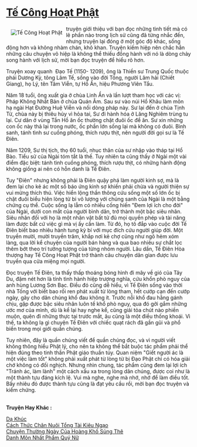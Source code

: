 <a href="https://utruyen.com/truyen/te-cong-hoat-phat/20334/" title="Tế Công Hoạt Phật"><h1>Tế Công Hoạt Phật</h1></a><div style="display:table"><img align="right" style="float: left; padding: 10px;" src="https://utruyen.com/images/story/200x260/te-cong-hoat-phat.jpg" alt="Tế Công Hoạt Phật"> truyện giới thiệu với bạn đọc những tình tiết mà có lẽ phần nào trong lịch sử cũng đã từng nhắc đến, nhưng truyện lại đóng ở một góc độ khác, sống động hơn và không nhàm chán, khô khan. Truyện kiếm hiệp nên chắc hẳn những câu chuyện võ hiệp là không thể thiếu đồng hành với nó là dòng chảy song hành với lịch sử, mời bạn đọc truyện để hiểu rõ hơn.<p></p>Truyện xoay quanh  Đạo Tế (1150- 1209), ông là Thiền sư Trung Quốc thuộc phái Dương Kỳ, tông Lâm Tế, sống vào đời Tống, người Lâm hải (Chiết Giang), họ Lý, tên Tâm Viễn, tự Hồ Ẩn, hiệu Phương Viên Tẩu.<p></p>Năm 18 tuổi, ông xuất gia ở chùa Linh Ẩn và lần lượt tham học với các vị: Pháp Không Nhất Bản ở chùa Quán Âm. Sau sư vào núi Hổ Khâu làm môn hạ ngài Hạt Đường Huệ Viễn và nối dòng pháp này. Sư lại đến ở chùa Tịnh Từ, chùa này bị thiêu hủy vì hỏa tai, Sư đi hành hóa ở Lăng Nghiêm trùng tu lại. Cư dân ở vùng Tần Hồ ăn ốc thường chặt đuôi ốc để ăn. Sư xin những con ốc này thả lại trong nước, ốc phần lớn sống lại mà không có đuôi. Bình sanh, tánh tình sư cuồng phóng, thích rượu thịt, nên người đời gọi sư là Tế Điên.<p></p>Năm 1209, Sư thị tịch, thọ 60 tuổi, nhục thân của sư nhập vào tháp tại Hổ Bào. Tiểu sử của Ngài tóm tắt là thế. Tuy nhiên ta cũng thấy ở Ngài một vài điểm đặc biệt: tánh tình cuồng phóng, thích rượu thịt, có những hành động không giống ai nên có hỗn danh là Tế Điên.<p></p>Tuy "Điên" nhưng không phải là Điên quậy phá làm người kinh sợ, mà là đem lại cho kẻ ác một số báo ứng kinh sợ khiến phải chừa và người thiện sự vui mừng thích thú. Việc hiển lộng thần thông cứu sống một số lớn ốc bị chặt đuôi biểu hiện lòng từ bi vô lượng với chúng sanh của Ngài là một bằng chứng cụ thể. Cuộc sống lạ lẫm có nhiều cống hiến "Đem lợi ích cho đời" của Ngài, dưới con mắt của người bình dân, trở thành một bậc siêu nhân. Siêu nhân đối với họ là một nhân vật bất tử đủ mọi quyền phép và tài năng làm được bất cứ việc gì mà vị ấy cần làm. Từ đó, họ tô đắp vào cuộc đời Tế Điên biết bao nhiêu hành tung kỳ bí với mục đích cứu người giúp đời. Một truyền mười, mười truyền trăm, khắp nơi kẻ chợ cũng như ngõ hẻm xóm làng, qua lời kể chuyện của người bán hàng và qua bao nhiêu sự chắt lọc thêm bớt theo trí tưởng tượng của từng nhóm người. Lâu dần, Tế Điên Hòa thượng hay Tế Công Hoạt Phật trở thành câu chuyện dân gian được lưu truyền qua cửa miệng mọi người.<p></p>Đọc truyện Tế Điên, ta thấy thấp thoáng bóng hình đi mây về gió của Tây Du, đậm nét hơn là tính tình hành hiệp trượng nghĩa, cứu khổn phò nguy của anh hùng Lương Sơn Bạc. Điều đó cũng dễ hiểu, vì Tế Điên sống vào thời nhà Tống với biết bao rối ren phát xuất từ lòng tham, hết cướp cạn đến cướp ngày, gây cho dân chúng khổ đau không ít. Trước nỗi khổ đau hằng gánh chịu, gặp được bậc siêu nhân luôn tế khổ phò nguy, qua đó gởi gắm những ước mơ của mình, dù là kể lại hay nghe kể, cũng giải tỏa chút nào phiền muộn, quên đi những thực tại trước mắt, âu cũng là một điều thống khoái. Vì thế, ta không lạ gì chuyện Tế Điên với chiếc quạt rách đã gần gũi và phổ biến trong mọi giới quần chúng.<p></p>Tuy nhiên, đây là quần chúng viết để quần chúng đọc, và vì người viết không thông hiểu Phật lý, cho nên ta không thể bắt buộc tác phẩm phải thể hiện đúng theo tinh thần Phật giáo thuần túy. Quan niệm "Giết người ác là một việc làm tốt" không phải xuất phát từ lòng từ bị Đạo Phật chỉ có hóa giải chớ không có đối nghịch. Nhưng nhìn chung, tác phẩm cũng đem lại lợi ích "Tránh ác, làm lành" một cách xấu xa trong lòng dân chúng, được coi như là một thành tựu đáng kích lệ. Vui mà nghe, nghe mà nhớ, nhớ để làm điều tốt. Bấy nhiêu đó được thành tựu cũng là đạt yêu cầu rồi, mời bạn đọc truyện và kiểm chứng.</div><p><br><b>Truyện Hay Khác :</b></p><a href="https://utruyen.com/truyen/da-khuc/20410/" alt="Dạ Khúc">Dạ Khúc</a><br/><a href="https://github.com/quanluxury/ngontinhhot/tree/master/truyenhay/19457/" alt="Cách Thức Chăn Nuôi Tổng Tài Kiêu Ngạo">Cách Thức Chăn Nuôi Tổng Tài Kiêu Ngạo</a><br/><a href="https://github.com/quanluxury/ngontinhhot/tree/master/truyenhay/18939/" alt="Chuyện Thường Ngày Của Hoàng Khố Sủng Thê">Chuyện Thường Ngày Của Hoàng Khố Sủng Thê</a><br/><a href="https://github.com/quanluxury/ngontinhhot/tree/master/truyenhay/19189/" alt="Danh Môn Nhất Phẩm Quý Nữ">Danh Môn Nhất Phẩm Quý Nữ</a><br/>